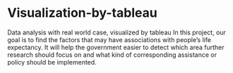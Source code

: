 # Visualization-by-tableau
Data analysis with real world case, visualized by tableau
In this project, our goal is to find the factors that may have associations with people’s life expectancy. It will help the government easier to detect which area further research should
focus on and what kind of corresponding assistance or policy should be implemented.
